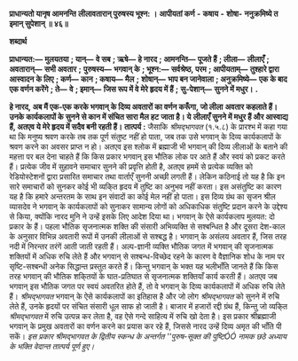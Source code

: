  **प्राधान्यतो यानृष आमनन्ति** **लीलावतारान् पुरुषस्य भूश्न: ।** **आपीयतां कर्ण** **-** **कषाय** **-** **शोषा-** **ननुक्रमिष्ये त इमान् सुपेशान् ॥ ४६॥** 

**शब्दार्थ** 

**प्राधान्यत:—** **मुलयतया** **; यान्—** **वे सब** **; ऋषे—** **हे नारद** **; आमनन्ति—** **पूजते हैं** **; लीला—** **लीलाएँ** **; अवतारान्—** **सभी अवतार** **;** **पुरुषस्य—** **भगवान् के** **; भूश्न:—** **सर्वश्रेष्ठ, परम** **; आपीयताम्—** **तुश्हारे द्वारा आस्वादन के लिए** **; कर्ण—** **कान** **; कषाय—** **मैल** **;** **शोषान्—** **भाप बन जानेवाला** **; अनुक्रमिष्ये—** **एक के बाद एक वर्णन करेंगे** **; ते—** **वे** **; इमान्—** **जिस रूप में वे मेरे हृदय में हैं** **;** **सु-पेशान्—** **सुनने में मधुर।** **.** 

**हे नारद, अब मैं एक-एक करके भगवान् के दिव्य अवतारों का वर्णन करूँगा, जो लीला** **अवतार कहलाते हैं। उनके कार्यकलापों के सुनने से कान में संचित सारा मैल हट जाता है। ये** **लीलाएँ सुनने में मधुर हैं और आस्वाद्य हैं, अतएव ये मेरे हृदय में सदैव बनी रहती हैं।** **तात्पर्य :** जैसाकि *श्रीमद्भागवत* (१.५.८) के प्रारश्भ में कहा गया था कि मनुष्य श्रवण करके तब तक पूर्ण संतुष्ट नहीं हो पाता, जब तक उसे भगवान् के दिव्य कार्यकलापों के श्रवण करने का अवसर प्राप्त न हो। अतएव इस श्लोक में ब्रह्माजी भी भगवान् की दिव्य लीलाओं के बताने की महत्ता पर बल देना चाहते हैं कि किस प्रकार भगवान् इस भौतिक लोक पर आते हैं और स्वयं को प्रकट करते हैं। प्रत्येक जीव में सुहावने समाचार सुनने की प्रवृत्ति होती है, अतएव हममें से प्रत्येक व्यक्ति को रेडियोस्टेशनों द्वारा प्रसारित समाचार तथा वार्ताएँ सुननी अच्छी लगती हैं। लेकिन कठिनाई तो यह है कि इन सारे समाचारों को सुनकर कोई भी व्यकि्त हृदय में तुष्टि का अनुभव नहीं करता। इस असंतुष्टि का कारण यह है कि हमारे अन्तरतम के साथ इन संवादों का कोई मेल नहीं हो पाता। इस दिव्य ग्रंथ का सृजन श्रील व्यासदेव ने भगवान् के कार्यकलापों को सुनाकर सामान्य लोगों को अधिकाधिक संतुष्टि प्रदान करने के उद्देश्य से किया, क्योंकि नारद मुनि ने उन्हें इसके लिए आदेश दिया था। भगवान् के ऐसे कार्यकलाप मुलयत: दो प्रकार के हैं। पहला भौतिक सृजनात्मक शक्ति की संसारी अभिव्यक्ति से सश्बन्धित है और दूसरा देश-काल के अनुसार विभिन्न अवतारी रूपों में उनकी लीलाओं से सश्बद्ध है। भगवान् के असंलय अवतार हैं, जिस तरह नदी में निरन्तर तरंगें आती जाती रहती हैं। अल्प-ज्ञानी व्यक्ति भौतिक जगत में भगवान् की सृजनात्मक शक्तियों में अधिक रुचि लेते हैं और भगवान् से सश्बन्ध-विच्छेद रहने के कारण वे वैज्ञानिक शोध के नाम पर सृष्टि-सश्बन्धी अनेक सिद्धान्त प्रस्तुत करते हैं। किन्तु भगवान् के भक्त यह भलीभाँति जानते हैं कि किस तरह भगवान् की भौतिक शकि्तयों के घात-प्रतिघात से सृजनात्मक शक्तियाँ कार्य करती हैं। अतएव जब भगवान् इस भौतिक जगत पर स्वयं अवतरित होते हैं, तो वे भगवान् के दिव्य कार्यकलापों में अधिक रुचि लेते हैं। *श्रीमद्भागवत* भगवान् के ऐसे कार्यकलापों का इतिहास है और जो लोग *श्रीमद्भागवत* को सुनने में रुचि लेते हैं, उनके हृदयों पर संचित संसारी धूल साफ हो जाती है। बाजार में हजारों रद्दी ग्रंथ हैं, किन्तु जो व्यकि्त *श्रीमद्भागवत* में रुचि उत्पन्न कर लेता है, वह ऐसे गन्दे साहित्य में रुचि खो देता है। इस प्रकार श्रीब्रह्माजी भगवान् के प्रमुख अवतारों का वर्णन करने का प्रयास कर रहे हैं, जिससे नारद उन्हें दिव्य अमृत की भाँति पी सकें। *इस प्रकार श्रीमद्भागवत के द्वितीय स्कन्ध के अन्तर्गत ''पुरुष-सूक्त की पुष्टिÓÓ नामक छठे* *अध्याय के भक्ति वेदान्त तात्पर्य पूर्ण हुए।* 